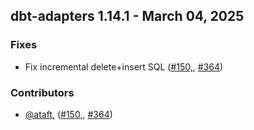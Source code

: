 ## dbt-adapters 1.14.1 - March 04, 2025

### Fixes

- Fix incremental delete+insert SQL ([#150,](https://github.com/dbt-labs/dbt-adapters/issues/150,), [#364](https://github.com/dbt-labs/dbt-adapters/issues/364))

### Contributors
- [@ataft,](https://github.com/ataft,) ([#150,](https://github.com/dbt-labs/dbt-adapters/issues/150,), [#364](https://github.com/dbt-labs/dbt-adapters/issues/364))

